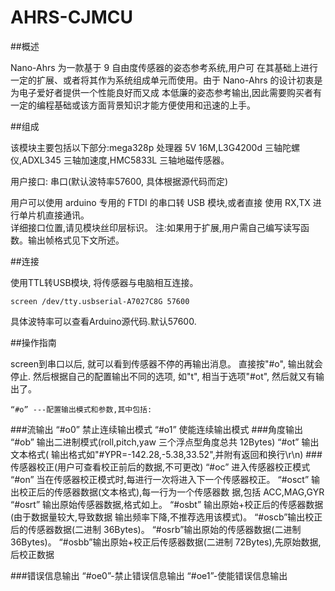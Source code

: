 AHRS-CJMCU
====

##概述

Nano-Ahrs 为一款基于 9 自由度传感器的姿态参考系统,用户可在其基础上进行一定的扩展、或者将其作为系统组成单元而使用。由于 Nano-Ahrs 的设计初衷是为电子爱好者提供一个性能良好而又成 本低廉的姿态参考输出,因此需要购买者有一定的编程基础或该方面背景知识才能方便使用和迅速的上手。
##组成
该模块主要包括以下部分:mega328p 处理器 5V 16M,L3G4200d 三轴陀螺仪,ADXL345 三轴加速度,HMC5833L 三轴地磁传感器。
用户接口: 串口(默认波特率57600, 具体根据源代码而定)
用户可以使用 arduino 专用的 FTDI 的串口转 USB 模块,或者直接 使用 RX,TX 进行单片机直接通讯。    详细接口位置,请见模块丝印层标识。注:如果用于扩展,用户需自己编写读写函数。输出帧格式见下文所述。
##连接
使用TTL转USB模块, 将传感器与电脑相互连接。

	screen /dev/tty.usbserial-A7027C8G 57600

具体波特率可以查看Arduino源代码.默认57600.

##操作指南
	
screen到串口以后, 就可以看到传感器不停的再输出消息。
直接按"#o", 输出就会停止. 然后根据自己的配置输出不同的选项, 如"t",
相当于选项"#ot", 然后就又有输出了。


	“#o” ---配置输出模式和参数,其中包括:

###流输出
	“#o0” 禁止连续输出模式
	“#o1” 使能连续输出模式
###角度输出
	“#ob” 输出二进制模式(roll,pitch,yaw 三个浮点型角度总共 12Bytes)
	“#ot” 输出文本格式( 输出格式如"#YPR=-142.28,-5.38,33.52",并附有返回和换行\r\n)
###传感器校正(用户可查看校正前后的数据,不可更改)
	“#oc” 进入传感器校正模式
	“#on” 当在传感器校正模式时,每进行一次将进入下一个传感器校正。
	“#osct” 输出校正后的传感器数据(文本格式),每一行为一个传感器数 据,包括 ACC,MAG,GYR
	“#osrt” 输出原始传感器数据,格式如上。
	“#osbt” 输出原始+校正后的传感器数据(由于数据量较大,导致数据 输出频率下降,不推荐选用该模式)。
	“#oscb”输出校正后的传感器数据(二进制 36Bytes)。
	“#osrb”输出原始的传感器数据(二进制 36Bytes)。
	“#osbb”输出原始+校正后传感器数据(二进制 72Bytes),先原始数据, 后校正数据

###错误信息输出
	“#oe0”-禁止错误信息输出
	“#oe1”-使能错误信息输出
	
